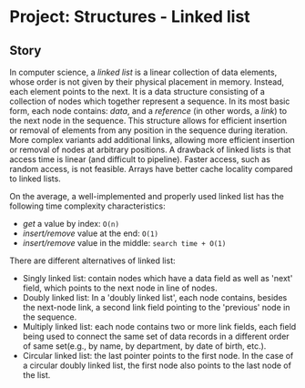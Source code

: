 # Project: Structures - Linked list

## Story

In computer science, a _linked list_ is a linear collection of data elements, whose order is not given by their physical placement in memory. Instead, each element points to the next. It is a data structure consisting of a collection of nodes which together represent a sequence. In its most basic form, each node contains: _data_, and a _reference_ (in other words, a _link_) to the next node in the sequence. This structure allows for efficient insertion or removal of elements from any position in the sequence during iteration. More complex variants add additional links, allowing more efficient insertion or removal of nodes at arbitrary positions. A drawback of linked lists is that access time is linear (and difficult to pipeline). Faster access, such as random access, is not feasible. Arrays have better cache locality compared to linked lists.

On the average, a well-implemented and properly used linked list has the following time complexity characteristics:

- _get_ a value by index: `O(n)`
- _insert/remove_ value at the end: `O(1)`
- _insert/remove_ value in the middle: `search time + O(1)`

There are different alternatives of linked list:

- Singly linked list: contain nodes which have a data field as well as 'next' field, which points to the next node in line of nodes.
- Doubly linked list: In a 'doubly linked list', each node contains, besides the next-node link, a second link field pointing to the 'previous' node in the sequence.
- Multiply linked list: each node contains two or more link fields, each field being used to connect the same set of data records in a different order of same set(e.g., by name, by department, by date of birth, etc.).
- Circular linked list: the last pointer points to the first node. In the case of a circular doubly linked list, the first node also points to the last node of the list.
